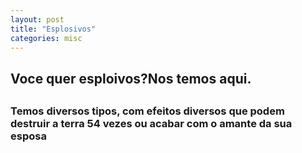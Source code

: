```yaml
---
layout: post
title: "Esplosivos"
categories: misc
---
```

<h2>
  Voce quer esploivos?Nos temos aqui.
<h2>
<h3>
Temos diversos tipos, com efeitos diversos que podem destruir a terra 54 vezes ou acabar com o amante da sua esposa
</h3>
